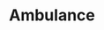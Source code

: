 ---
layout: credit-info
category: credits
headerstatus: shrunk-header
valid: 1
title: Ambulance
identity: ambulance
credits_weight: 4
image_cover: /assets/img/credits-grid/ambulance.jpg
image_social: /assets/img/credits-grid/opengraph/ambulance.jpg
role: Composer
credit_type: Short Film
imdb: http://www.imdb.com/title/tt5581070
genre: Horror/Thriller
director: Arya Moghaddam
writers: Arya Moghaddam
producers: Arya Moghaddam
synopsis: When accident victims begin to disappear without a trace, the nation's most trusted become the FBI's most wanted.
---